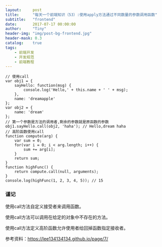 ```yaml
---
layout:     post
title:      "每天一个前端知识（53）:使用apply方法通过不同数量的参数调用函数"
subtitle:   "frontend"
date:       2017-07-17 00:00:00
author:     "Tiny"
header-img: "img/post-bg-frontend.jpg"
header-mask: 0.3
catalog:    true
tags:
    - 前端开发
    - 开发规范
    - 前端教程
---
```


    // 使用call
    var obj1 = {
        sayHello: function(msg) {
            console.log('Hello,' + this.name + ' ' + msg);
        },
        name: 'dreamapple'
    };
    var obj2 = {
        name: 'dream'
    };
    // 第一个参数是方法的调用者,剩余的参数就是原函数的参数
    obj1.sayHello.call(obj2, 'haha'); // Hello,dream haha
    // 高阶函数使用call
    function compute(arg) {
        var sum = 0;
        for(var i = 0; i < arg.length; i++) {
            sum += arg[i];
        }
        return sum;
    }
    function highFunc() {
        return compute.call(null, arguments);
    }
    console.log(highFunc(1, 2, 3, 4, 5)); // 15

### 谨记

使用call方法自定义接受者来调用函数。

使用call方法可以调用在给定的对象中不存在的方法。

使用call方法定义高阶函数允许使用者给回掉函数指定接收者。

参考资料：https://lee134134134.github.io/page/7/



